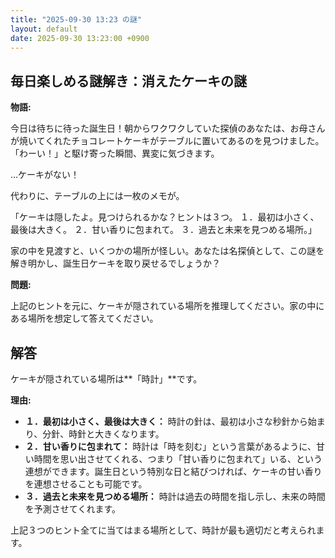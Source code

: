 ```yaml
---
title: "2025-09-30 13:23 の謎"
layout: default
date: 2025-09-30 13:23:00 +0900
---
```

## 毎日楽しめる謎解き：消えたケーキの謎

**物語:**

今日は待ちに待った誕生日！朝からワクワクしていた探偵のあなたは、お母さんが焼いてくれたチョコレートケーキがテーブルに置いてあるのを見つけました。「わーい！」と駆け寄った瞬間、異変に気づきます。

…ケーキがない！

代わりに、テーブルの上には一枚のメモが。

「ケーキは隠したよ。見つけられるかな？ヒントは３つ。
１．最初は小さく、最後は大きく。
２．甘い香りに包まれて。
３．過去と未来を見つめる場所。」

家の中を見渡すと、いくつかの場所が怪しい。あなたは名探偵として、この謎を解き明かし、誕生日ケーキを取り戻せるでしょうか？

**問題:**

上記のヒントを元に、ケーキが隠されている場所を推理してください。家の中にある場所を想定して答えてください。

## 解答

ケーキが隠されている場所は**「時計」**です。

**理由:**

*   **１．最初は小さく、最後は大きく：** 時計の針は、最初は小さな秒針から始まり、分針、時針と大きくなります。
*   **２．甘い香りに包まれて：** 時計は「時を刻む」という言葉があるように、甘い時間を思い出させてくれる、つまり「甘い香りに包まれて」いる、という連想ができます。誕生日という特別な日と結びつければ、ケーキの甘い香りを連想させることも可能です。
*   **３．過去と未来を見つめる場所：** 時計は過去の時間を指し示し、未来の時間を予測させてくれます。

上記３つのヒント全てに当てはまる場所として、時計が最も適切だと考えられます。
